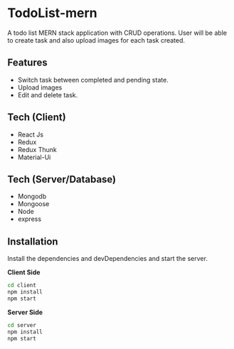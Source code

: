 # TodoList-mern

A todo list MERN stack application with CRUD operations. User will be able to create task and also upload images for each task created.

## Features

- Switch task between completed and pending state.
- Upload images
- Edit and delete task.

## Tech (Client)

- React Js
- Redux
- Redux Thunk
- Material-Ui

## Tech (Server/Database)

- Mongodb
- Mongoose
- Node
- express

## Installation

Install the dependencies and devDependencies and start the server.

**Client Side**

```sh
cd client
npm install
npm start
```

**Server Side**

```sh
cd server
npm install
npm start
```
